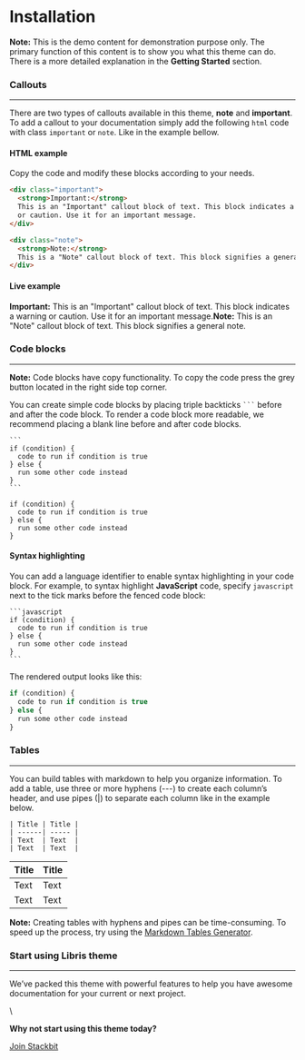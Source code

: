 # Installation

**Note:** This is the demo content for demonstration purpose only. The primary function of this content is to show you what this theme can do. There is a more detailed explanation in the **Getting Started** section.

### Callouts

---

There are two types of callouts available in this theme, **note** and **important**. To add a callout to your documentation simply add the following `html` code with class `important` or `note`. Like in the example bellow.

#### HTML example

Copy the code and modify these blocks according to your needs.

```html
<div class="important">
  <strong>Important:</strong>
  This is an "Important" callout block of text. This block indicates a warning
  or caution. Use it for an important message.
</div>
```

```html
<div class="note">
  <strong>Note:</strong>
  This is a "Note" callout block of text. This block signifies a general note.
</div>
```

#### Live example

**Important:** This is an "Important" callout block of text. This block indicates a warning or caution. Use it for an important message.**Note:** This is an "Note" callout block of text. This block signifies a general note.

### Code blocks

---

**Note:** Code blocks have copy functionality. To copy the code press the grey button located in the right side top corner.

You can create simple code blocks by placing triple backticks ` ``` ` before and after the code block. To render a code block more readable, we recommend placing a blank line before and after code blocks.

````
```
if (condition) {
  code to run if condition is true
} else {
  run some other code instead
}
```
````

```
if (condition) {
  code to run if condition is true
} else {
  run some other code instead
}
```

#### Syntax highlighting

You can add a language identifier to enable syntax highlighting in your code block. For example, to syntax highlight **JavaScript** code, specify `javascript` next to the tick marks before the fenced code block:

````
```javascript
if (condition) {
  code to run if condition is true
} else {
  run some other code instead
}
```
````

The rendered output looks like this:

```javascript
if (condition) {
  code to run if condition is true
} else {
  run some other code instead
}
```

### Tables

---

You can build tables with markdown to help you organize information. To add a table, use three or more hyphens (---) to create each column’s header, and use pipes (|) to separate each column like in the example below.

```
| Title | Title |
| ------| ----- |
| Text  | Text  |
| Text  | Text  |
```

| Title | Title |
| ----- | ----- |
| Text  | Text  |
| Text  | Text  |

**Note:** Creating tables with hyphens and pipes can be time-consuming. To speed up the process, try using the [Markdown Tables Generator](http://www.tablesgenerator.com/markdown_tables).

### Start using Libris theme

---

We’ve packed this theme with powerful features to help you have awesome documentation for your current or next project.

\

**Why not start using this theme today?**

[Join Stackbit](https://www.stackbit.com)
